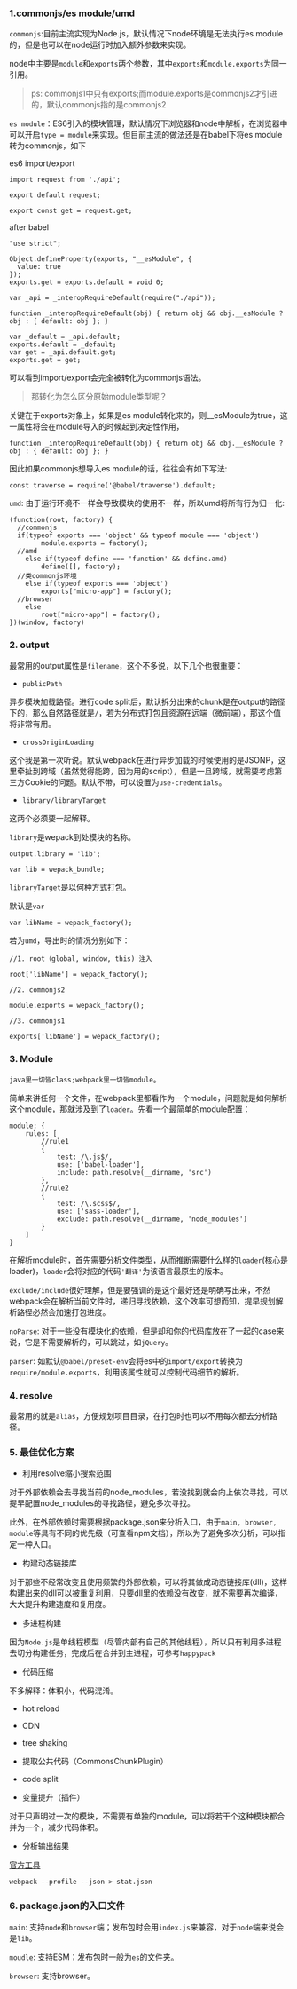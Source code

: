 ### 1.commonjs/es module/umd

`commonjs`:目前主流实现为Node.js，默认情况下node环境是无法执行es module的，但是也可以在node运行时加入额外参数来实现。

node中主要是`module`和`exports`两个参数，其中`exports`和`module.exports`为同一引用。

> ps: commonjs1中只有exports;而module.exports是commonjs2才引进的，默认commonjs指的是commonjs2

`es module`：ES6引入的模块管理，默认情况下浏览器和node中解析，在浏览器中可以开启`type = module`来实现。但目前主流的做法还是在babel下将es module转为commonjs，如下

es6 import/export
```
import request from './api';

export default request;

export const get = request.get;
```

after babel 

```
"use strict";

Object.defineProperty(exports, "__esModule", {
  value: true
});
exports.get = exports.default = void 0;

var _api = _interopRequireDefault(require("./api"));

function _interopRequireDefault(obj) { return obj && obj.__esModule ? obj : { default: obj }; }

var _default = _api.default;
exports.default = _default;
var get = _api.default.get;
exports.get = get;
```

可以看到import/export会完全被转化为commonjs语法。

> 那转化为怎么区分原始module类型呢？

关键在于exports对象上，如果是es module转化来的，则__esModule为true，这一属性将会在module导入的时候起到决定性作用，

```
function _interopRequireDefault(obj) { return obj && obj.__esModule ? obj : { default: obj }; }

```
因此如果commonjs想导入es module的话，往往会有如下写法:

```
const traverse = require('@babel/traverse').default;
```

`umd`: 由于运行环境不一样会导致模块的使用不一样，所以umd将所有行为归一化:

```
(function(root, factory) {
  //commonjs
  if(typeof exports === 'object' && typeof module === 'object')
		module.exports = factory();
  //amd
	else if(typeof define === 'function' && define.amd)
		define([], factory);
  //类commonjs环境
	else if(typeof exports === 'object')
		exports["micro-app"] = factory();
  //browser
	else
		root["micro-app"] = factory();
})(window, factory)
```

### 2. output

最常用的output属性是`filename`，这个不多说，以下几个也很重要：

- `publicPath`

异步模块加载路径。进行code split后，默认拆分出来的chunk是在output的路径下的，那么自然路径就是`/`，若为分布式打包且资源在远端（微前端），那这个值将非常有用。

- `crossOriginLoading`
 
这个我是第一次听说。默认webpack在进行异步加载的时候使用的是JSONP，这里牵扯到跨域（虽然觉得能跨，因为用的script），但是一旦跨域，就需要考虑第三方Cookie的问题。默认不带，可以设置为`use-credentials`。

- `library/libraryTarget`

这两个必须要一起解释。

`library`是wepack到处模块的名称。

```
output.library = 'lib';

var lib = wepack_bundle;
```

`libraryTarget`是以何种方式打包。

默认是`var`

```
var libName = wepack_factory();
```

若为`umd`，导出时的情况分别如下：

```
//1. root（global, window, this) 注入

root['libName'] = wepack_factory();

//2. commonjs2

module.exports = wepack_factory();

//3. commonjs1

exports['libName'] = wepack_factory();

```

### 3. Module

`java里一切皆class;webpack里一切皆module`。

简单来讲任何一个文件，在webpack里都看作为一个module，问题就是如何解析这个module，那就涉及到了`loader`。先看一个最简单的module配置：

```
module: {
	rules: [
		//rule1
		{
			test: /\.js$/,
			use: ['babel-loader'],
			include: path.resolve(__dirname, 'src')
		},
		//rule2
		{
			test: /\.scss$/,
			use: ['sass-loader'],
			exclude: path.resolve(__dirname, 'node_modules')
		}
	]
}
```

在解析module时，首先需要分析文件类型，从而推断需要什么样的`loader`(核心是loader)，`loader`会将对应的代码`'翻译'`为该语言最原生的版本。

`exclude/include`很好理解，但是要强调的是这个最好还是明确写出来，不然webpack会在解析当前文件时，递归寻找依赖，这个效率可想而知，提早规划解析路径必然会加速打包进度。

`noParse`: 对于一些没有模块化的依赖，但是却和你的代码库放在了一起的case来说，它是不需要解析的，可以跳过，如`jQuery`。

`parser`: 如默认`@babel/preset-env`会将es中的`import/export`转换为`require/module.exports`，利用该属性就可以控制代码细节的解析。


### 4. resolve

最常用的就是`alias`，方便规划项目目录，在打包时也可以不用每次都去分析路径。

### 5. 最佳优化方案

- 利用resolve缩小搜索范围

对于外部依赖会去寻找当前的node_modules，若没找到就会向上依次寻找，可以提早配置node_modules的寻找路径，避免多次寻找。

此外，在外部依赖时需要根据package.json来分析入口，由于`main, browser, module`等具有不同的优先级（可查看npm文档），所以为了避免多次分析，可以指定一种入口。

- 构建动态链接库

对于那些不经常改变且使用频繁的外部依赖，可以将其做成动态链接库(dll)，这样构建出来的dll可以被重复利用，只要dll里的依赖没有改变，就不需要再次编译，大大提升构建速度和复用度。

- 多进程构建

因为`Node.js`是单线程模型（尽管内部有自己的其他线程），所以只有利用多进程去切分构建任务，完成后在合并到主进程，可参考`happypack`

- 代码压缩

不多解释：体积小，代码混淆。

- hot reload

- CDN

- tree shaking

- 提取公共代码（CommonsChunkPlugin）

- code split

- 变量提升（插件）

对于只声明过一次的模块，不需要有单独的module，可以将若干个这种模块都合并为一个，减少代码体积。

- 分析输出结果

[官方工具](http://webpack.github.io/analyse/)

```
webpack --profile --json > stat.json

```

### 6. package.json的入口文件

`main`: 支持`node`和`browser`端；发布包时会用`index.js`来兼容，对于`node`端来说会是`lib`。

`moudle`: 支持ESM；发布包时一般为`es`的文件夹。

`browser`: 支持browser。


